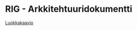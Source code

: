 # RIG - Arkkitehtuuridokumentti

[Luokkakaavio](https://raw.githubusercontent.com/vapsolon/ot=harjoitustyo/master/dokumentaatio/kuvat/Luokkakaavio.png)
